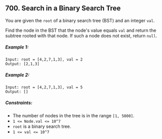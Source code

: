 ## 700. Search in a Binary Search Tree

You are given the ```root``` of a binary search tree (BST) and an integer ```val```.

Find the node in the BST that the node's value equals ```val``` and return the subtree rooted with that node. If such a node does not exist, return ```null```.

##### Example 1:
```
Input: root = [4,2,7,1,3], val = 2
Output: [2,1,3]
```
##### Example 2:
```
Input: root = [4,2,7,1,3], val = 5
Output: []
```

##### Constraints:

* The number of nodes in the tree is in the range ```[1, 5000]```.
* ```1 <= Node.val <= 10^7```
* ```root``` is a binary search tree.
* ```1 <= val <= 10^7```